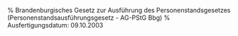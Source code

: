 % Brandenburgisches Gesetz zur Ausführung des Personenstandsgesetzes  (Personenstandsausführungsgesetz - AG-PStG Bbg)
% Ausfertigungsdatum: 09.10.2003
 